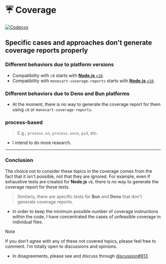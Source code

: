 # ☔️ Coverage

<a href="https://app.codecov.io/gh/wellwelwel/poku">
  <img alt="Codecov" src="https://img.shields.io/codecov/c/github/wellwelwel/poku?logo=codecov">
</a>

## Specific cases and approaches don't generate coverage reports properly

### Different behaviors due to platform versions

- Compatibility with `c8` starts with [**Node.js** `v18`](https://github.com/bcoe/c8/blob/ff146b4dde004c62651b57c33cedd8353c94c423/package.json#L67).
- Compatibility with `monocart-coverage-reports` starts with [**Node.js** `v18`](https://github.com/cenfun/monocart-coverage-reports/issues/60).

### Different behaviors due to **Deno** and **Bun** platforms

- At the moment, there is no way to generate the coverage report for them using `c8` or `monocart-coverage-reports`.

### process-based

> E.g., `process.on`, `process.once`, `pid`, etc.

- I intend to do more research.

---

### Conclusion

The choice not to consider these topics in the coverage comes from the fact that it isn't possible, not that they are ignored. For example, even if exhaustive tests are created for **Node.js** `v8`, there is no way to generate the coverage report for these tests.

> Similarly, there are specific tests for **Bun** and **Deno** that don't generate coverage reports.

- In order to keep the minimum possible number of coverage instructions within the code, I have concentrated the cases of unfeasible coverage in individual files.

> [!NOTE]
>
> If you don't agree with any of these not covered topics, please feel free to comment. I'm totally open to discussions and opinions.
>
> - In disagreements, please see and discuss through [discussion#613](https://github.com/wellwelwel/poku/discussions/613).
